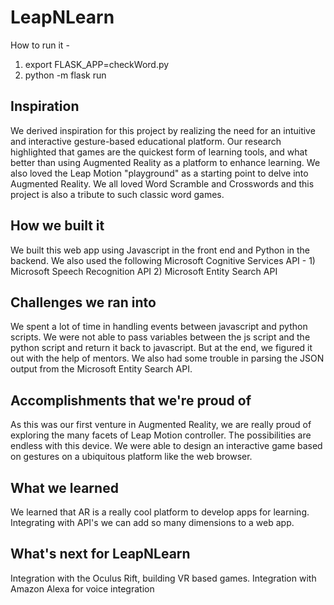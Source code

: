 # LeapNLearn

How to run it - 

1. export FLASK_APP=checkWord.py
2. python -m flask run

## Inspiration

We derived inspiration for this project by realizing the need for an intuitive and interactive gesture-based educational platform. Our research highlighted that games are the quickest form of learning tools, and what better than using Augmented Reality as a platform to enhance learning. We also loved the Leap Motion "playground" as a starting point to delve into Augmented Reality. We all loved Word Scramble and Crosswords and this project is also a tribute to such classic word games.

## How we built it

We built this web app using Javascript in the front end and Python in the backend. We also used the following Microsoft Cognitive Services API - 1) Microsoft Speech Recognition API 2) Microsoft Entity Search API

## Challenges we ran into

We spent a lot of time in handling events between javascript and python scripts. We were not able to pass variables between the js script and the python script and return it back to javascript. But at the end, we figured it out with the help of mentors. We also had some trouble in parsing the JSON output from the Microsoft Entity Search API.

## Accomplishments that we're proud of

As this was our first venture in Augmented Reality, we are really proud of exploring the many facets of Leap Motion controller. The possibilities are endless with this device. We were able to design an interactive game based on gestures on a ubiquitous platform like the web browser.

## What we learned

We learned that AR is a really cool platform to develop apps for learning. Integrating with API's we can add so many dimensions to a web app.

## What's next for LeapNLearn

Integration with the Oculus Rift, building VR based games.
Integration with Amazon Alexa for voice integration
